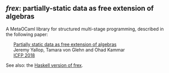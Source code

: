 ## *frex*: partially-static data as free extension of algebras

A MetaOCaml library for structured multi-stage programming, described in the following paper:

&nbsp;&nbsp;&nbsp;&nbsp;&nbsp;&nbsp;[Partially static data as free extension of algebras](https://www.cl.cam.ac.uk/~jdy22/papers/partially-static-data-as-free-extension-of-algebras.pdf)<br/>
&nbsp;&nbsp;&nbsp;&nbsp;&nbsp;&nbsp;Jeremy Yallop, Tamara von Glehn and Ohad Kammar<br/>
&nbsp;&nbsp;&nbsp;&nbsp;&nbsp;&nbsp;[ICFP 2018](http://icfp18.sigplan.org/)<br/>

See also: the [Haskell version of frex](https://github.com/frex-project/haskell-frex).
